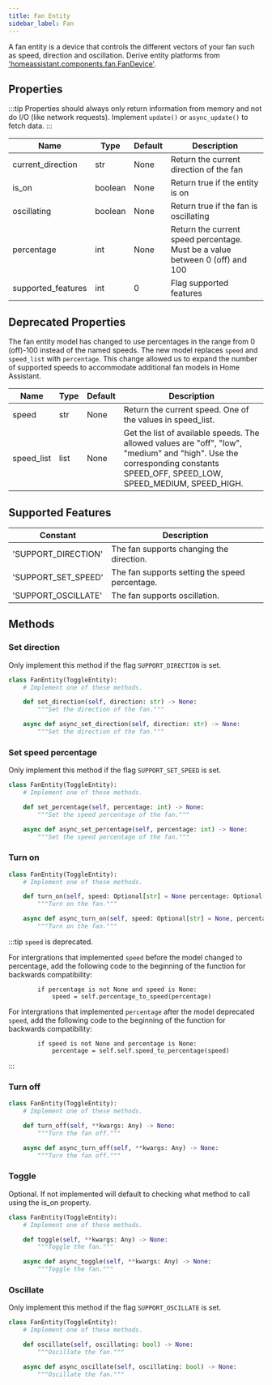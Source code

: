 ```yaml
---
title: Fan Entity
sidebar_label: Fan
---
```


A fan entity is a device that controls the different vectors of your fan such as speed, direction and oscillation. Derive entity platforms from ['homeassistant.components.fan.FanDevice'](https://github.com/home-assistant/home-assistant/blob/dev/homeassistant/components/fan/__init__.py).

## Properties

:::tip
Properties should always only return information from memory and not do I/O (like network requests). Implement `update()` or `async_update()` to fetch data.
:::

| Name | Type | Default | Description
| ---- | ---- | ------- | -----------
| current_direction | str | None | Return the current direction of the fan |
| is_on | boolean | None |Return true if the entity is on |
| oscillating | boolean | None | Return true if the fan is oscillating |
| percentage | int | None | Return the current speed percentage. Must be a value between 0 (off) and 100 |
| supported_features | int | 0 | Flag supported features |

## Deprecated Properties

The fan entity model has changed to use percentages in the range from 0 (off)-100 instead
of the named speeds. The new model replaces `speed` and `speed_list` with `percentage`. This change allowed us to expand the number of supported speeds to accommodate additional fan models in Home Assistant. 

| Name | Type | Default | Description
| ---- | ---- | ------- | -----------
| speed | str | None | Return the current speed. One of the values in speed_list. |
| speed_list | list | None| Get the list of available speeds. The allowed values are "off", "low", "medium" and "high". Use the corresponding constants SPEED_OFF, SPEED_LOW, SPEED_MEDIUM, SPEED_HIGH. |

## Supported Features

| Constant | Description |
|----------|--------------------------------------|
| 'SUPPORT_DIRECTION' | The fan supports changing the direction.
| 'SUPPORT_SET_SPEED' | The fan supports setting the speed percentage.
| 'SUPPORT_OSCILLATE' | The fan supports oscillation.

## Methods

### Set direction

Only implement this method if the flag `SUPPORT_DIRECTION` is set.

```python
class FanEntity(ToggleEntity):
    # Implement one of these methods.

    def set_direction(self, direction: str) -> None:
        """Set the direction of the fan."""

    async def async_set_direction(self, direction: str) -> None:
        """Set the direction of the fan."""
```

### Set speed percentage

Only implement this method if the flag `SUPPORT_SET_SPEED` is set.

```python
class FanEntity(ToggleEntity):
    # Implement one of these methods.

    def set_percentage(self, percentage: int) -> None:
        """Set the speed percentage of the fan."""

    async def async_set_percentage(self, percentage: int) -> None:
        """Set the speed percentage of the fan."""
```

### Turn on

```python
class FanEntity(ToggleEntity):
    # Implement one of these methods.

    def turn_on(self, speed: Optional[str] = None percentage: Optional[int] = None, **kwargs: Any) -> None:
        """Turn on the fan."""

    async def async_turn_on(self, speed: Optional[str] = None, percentage: Optional[int] = None, **kwargs: Any) -> None:
        """Turn on the fan."""
```

:::tip `speed` is deprecated.

For intergrations that implemented `speed` before the model changed to percentage,
add the following code to the beginning of the function for backwards compatibility:

```
        if percentage is not None and speed is None:
            speed = self.percentage_to_speed(percentage)
```

For intergrations that implemented `percentage` after the model deprecated `speed`,
add the following code to the beginning of the function for backwards compatibility:

```
        if speed is not None and percentage is None:
            percentage = self.self.speed_to_percentage(speed)
```
:::

### Turn off

```python
class FanEntity(ToggleEntity):
    # Implement one of these methods.

    def turn_off(self, **kwargs: Any) -> None:
        """Turn the fan off."""

    async def async_turn_off(self, **kwargs: Any) -> None:
        """Turn the fan off."""
```

### Toggle

Optional. If not implemented will default to checking what method to call using the is_on property.

```python
class FanEntity(ToggleEntity):
    # Implement one of these methods.

    def toggle(self, **kwargs: Any) -> None:
        """Toggle the fan."""

    async def async_toggle(self, **kwargs: Any) -> None:
        """Toggle the fan."""
```

### Oscillate

Only implement this method if the flag `SUPPORT_OSCILLATE` is set.

```python
class FanEntity(ToggleEntity):
    # Implement one of these methods.

    def oscillate(self, oscillating: bool) -> None:
        """Oscillate the fan."""

    async def async_oscillate(self, oscillating: bool) -> None:
        """Oscillate the fan."""
```

